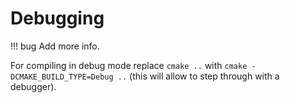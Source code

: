 # Debugging
!!! bug
    Add more info.

For compiling in debug mode replace `cmake ..` with `cmake -DCMAKE_BUILD_TYPE=Debug ..` (this will allow to step through with a debugger).